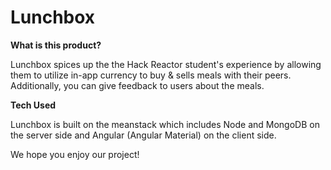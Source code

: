 # Lunchbox


<b> What is this product? </b>

Lunchbox spices up the the Hack Reactor student's experience by allowing them to utilize in-app currency to buy & sells meals with their peers. Additionally, you can give feedback to users about the meals. 

<b> Tech Used </b>

Lunchbox is built on the meanstack which includes Node and MongoDB on the server side and Angular (Angular Material) on the client side.

We hope you enjoy our project!

